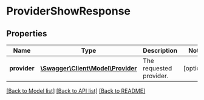 # ProviderShowResponse

## Properties
Name | Type | Description | Notes
------------ | ------------- | ------------- | -------------
**provider** | [**\Swagger\Client\Model\Provider**](Provider.md) | The requested provider. | [optional] 

[[Back to Model list]](../README.md#documentation-for-models) [[Back to API list]](../README.md#documentation-for-api-endpoints) [[Back to README]](../README.md)


